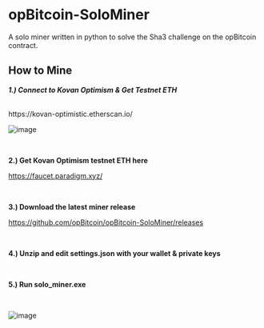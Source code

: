 # opBitcoin-SoloMiner
A solo miner written in python to solve the Sha3 challenge on the opBitcoin contract.

How to Mine
----

***1.) Connect to Kovan Optimism & Get Testnet ETH***

<br>
https://kovan-optimistic.etherscan.io/
<br>

![image](https://user-images.githubusercontent.com/106699728/171667713-3f4cf287-6e19-4ab1-b01b-cfb163152c7d.png)

<br>


**2.) Get Kovan Optimism testnet ETH here**

https://faucet.paradigm.xyz/

<br>


**3.) Download the latest miner release**

https://github.com/opBitcoin/opBitcoin-SoloMiner/releases

<br>

**4.) Unzip and edit settings.json with your wallet & private keys**

<br>

**5.) Run solo_miner.exe**

<br>

![image](https://user-images.githubusercontent.com/106699728/171666876-9354ab9a-0d89-4376-a1fe-4bad11427fb9.png)

<br>
